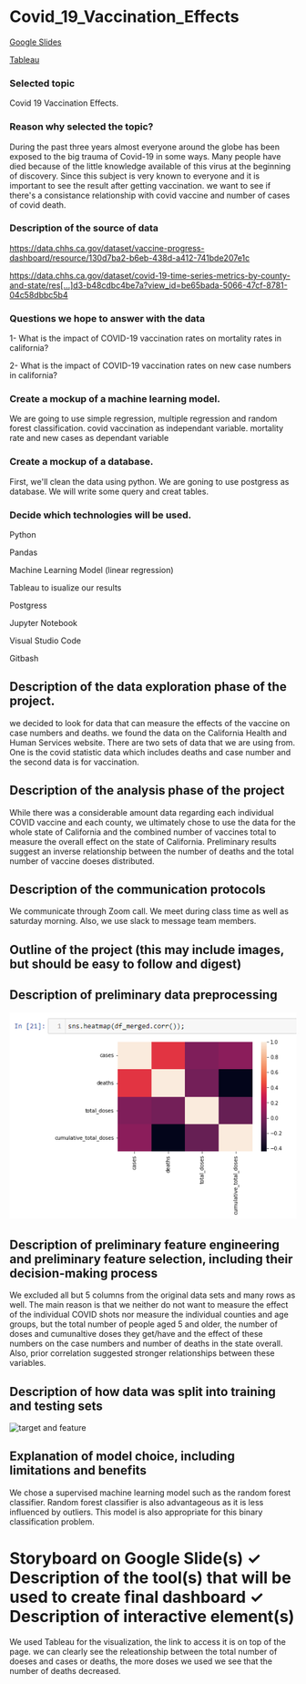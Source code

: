 # Covid_19_Vaccination_Effects

[Google Slides](https://docs.google.com/presentation/d/14EUGGccU_-Y0KGT0b7jSyuWudXkL0MYvW0zuBWmmtB0/edit?usp=sharing)

[Tableau](https://public.tableau.com/app/profile/maryam.rahmani/viz/FinalProjectCovid_19_Vaccination_Effects/Deaths2?publish=yes)

### Selected topic
Covid 19 Vaccination Effects.
### Reason why selected the topic?
During the past three years almost everyone around the globe has been exposed to the big trauma of Covid-19 in some ways. Many people have died because of the little knowledge available of this virus at the beginning of discovery. Since this subject is very known to everyone and it is important to see the result after getting vaccination. we want to see if there's a consistance relationship with covid vaccine and number of cases of covid death.


### Description of the source of data

https://data.chhs.ca.gov/dataset/vaccine-progress-dashboard/resource/130d7ba2-b6eb-438d-a412-741bde207e1c

https://data.chhs.ca.gov/dataset/covid-19-time-series-metrics-by-county-and-state/res[…]d3-b48cdbc4be7a?view_id=be65bada-5066-47cf-8781-04c58dbbc5b4

### Questions we hope to answer with the data
 
 1- What is the impact of COVID-19 vaccination rates on mortality rates in california? 

2- What is the impact of COVID-19 vaccination rates on new case numbers in california?

### Create a mockup of a machine learning model.
We are going to use simple regression, multiple regression and random forest classification.
covid vaccination as independant variable.
mortality rate and new cases as dependant variable
### Create a mockup of a database.
First, we'll clean the data using python. We are goning to use postgress as database. We will write some query and creat tables.

### Decide which technologies will be used.

Python

Pandas

Machine Learning Model (linear regression)

Tableau to isualize our results

Postgress

Jupyter Notebook

Visual Studio Code

Gitbash

## Description of the data exploration phase of the project.
we decided to look for data that can measure the effects of the vaccine on case numbers and deaths. we found the data on the California Health and Human Services website. There are two sets of data that we are using from. One is the covid statistic data which includes deaths and case number and the second data is for vaccination.

## Description of the analysis phase of the project
While there was a considerable amount data regarding each individual COVID vaccine and each county, we ultimately chose to use the data for the whole state of California and the combined number of vaccines total to measure the overall effect on the state of California. Preliminary results suggest an inverse relationship between the number of deaths and the total number of vaccine doeses distributed. 


## Description of the communication protocols 
 We communicate through Zoom call. We meet during class time as well as saturday morning. Also, we use slack to message team members.
## Outline of the project (this may include images, but should be easy to follow and digest)

## Description of preliminary data preprocessing

![This is an image](https://github.com/Shafaqsy/Covid_19_Vaccination_Effects/blob/sandmanN7_branch/Data_Info/Data_Correlation.png)

## Description of preliminary feature engineering and preliminary feature selection, including their decision-making process 

We excluded all but 5 columns from the original data sets and many rows as well. The main reason is that we neither do not want to measure the effect of the  individual COVID shots nor measure the individual counties and age groups, but the total number of people aged 5 and older, the number of doses and cumunaltive doses they get/have and the effect of these numbers on the case numbers and number of deaths in the state overall. Also, prior correlation suggested stronger relationships between these variables.

## Description of how data was split into training and testing sets

<img width="334" alt="target and feature" src="https://user-images.githubusercontent.com/107155888/200739585-ca9f46dc-d7da-4f84-81b8-0cf31eb669eb.png">


## Explanation of model choice, including limitations and benefits

We chose  a supervised machine learning model such as the random forest classifier.
Random forest classifier is also advantageous as it is less influenced by outliers.
This model is also appropriate for this binary classification problem.





# Storyboard on Google Slide(s) ✓ Description of the tool(s) that will be used to create final dashboard ✓ Description of interactive element(s) 

We used Tableau for the visualization, the link to access it is on top of the page. we can clearly see the releationship between the total number of doeses and cases or deaths, the more doses we used we see that the number of deaths decreased.




